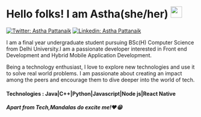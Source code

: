 # Hello folks! I am Astha(she/her) <img src="https://raw.githubusercontent.com/MartinHeinz/MartinHeinz/master/wave.gif" width="30px">

[![Twitter: Astha Pattanaik](https://img.shields.io/twitter/follow/Astha_Pattanaik?style=social)](https://https://twitter.com/Astha_Pattanaik)
[![Linkedin: Astha Pattanaik](https://img.shields.io/badge/-AsthaPattanaik-blue?style=flat-square&logo=Linkedin&logoColor=white&link=https://www.linkedin.com/in/astha-pattanaik-b8b601171/)](https://www.linkedin.com/in/astha-pattanaik-b8b601171/)


I am a final year undergraduate student pursuing BSc(H) Computer Science from Delhi University.I am a passionate developer interested in Front end Development and Hybrid Mobile Application Development.

Being a technology enthusiast, I love to explore new technologies and use it to solve real world problems. I am passionate about creating 
an impact among the peers and encourage them to dive deeper into the world of tech. 
<h4>Technologies : Java|C++|Python|Javascript|Node js|React Native</h4>
<h5>Apart from Tech,Mandalas do excite me!❤😁</h5>
